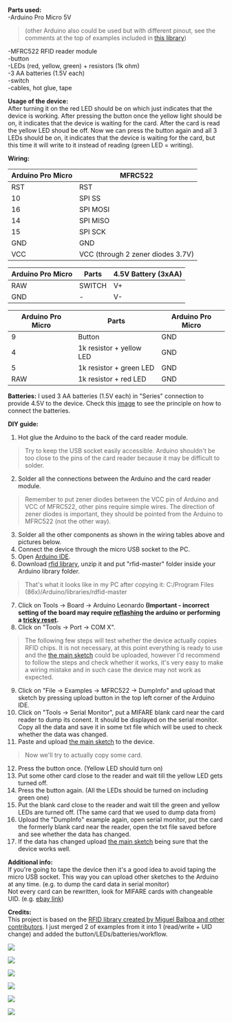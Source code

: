 **Parts used:**  
-Arduino Pro Micro 5V 
> (other Arduino also could be used but with different pinout, see the comments at the top of examples included in [this library](https://github.com/miguelbalboa/rfid/))

-MFRC522 RFID reader module  
-button  
-LEDs (red, yellow, green) + resistors (1k ohm)  
-3 AA batteries (1.5V each)  
-switch  
-cables, hot glue, tape  


**Usage of the device:**  
After turning it on the red LED should be on which just indicates that the device is working. After pressing the button once the yellow light should be on, it indicates that the device is waiting for the card. After the card is read the yellow LED shoud be off. Now we can press the button again and all 3 LEDs should be on, it indicates that the device is waiting for the card, but this time it will write to it instead of reading (green LED = writing).

**Wiring:**  

| Arduino Pro Micro | MFRC522 |
| --- | --- |
| RST | RST |
| 10 | SPI SS |
| 16 | SPI MOSI |
| 14 | SPI MISO |
| 15 | SPI SCK |
| GND | GND |
| VCC | VCC (through 2 zener diodes 3.7V) |

| Arduino Pro Micro | Parts | 4.5V Battery (3xAA) |
| --- | --- | --- |
| RAW | SWITCH | V+ |
| GND | - | V- |

| Arduino Pro Micro | Parts | Arduino Pro Micro |
| --- | --- | --- |
| 9 | Button | GND |
| 4 | 1k resistor + yellow LED | GND |
| 5 | 1k resistor + green LED | GND |
| RAW | 1k resistor + red LED | GND |

**Batteries:**
I used 3 AA batteries (1.5V each) in "Series" connection to provide 4.5V to the device. Check this [image](http://www.12voltbattery.info/images/content/batteryWireDiagram.jpg) to see the principle on how to connect the batteries.

**DIY guide:**  
1. Hot glue the Arduino to the back of the card reader module.   
> Try to keep the USB socket easily accessible. Arduino shouldn't be too close to the pins of the card reader because it may be difficult to solder.   
2. Solder all the connections between the Arduino and the card reader module.  
> Remember to put zener diodes between the VCC pin of Arduino and VCC of MFRC522, other pins require simple wires. The direction of zener diodes is important, they should be pointed from the Arduino to MFRC522 (not the other way).  
3. Solder all the other components as shown in the wiring tables above and pictures below.  
4. Connect the device through the micro USB socket to the PC.  
5. Open [Arduino IDE](https://www.arduino.cc/en/Main/Software). 
6. Download [rfid library](https://github.com/miguelbalboa/rfid/), unzip it and put "rfid-master" folder inside your Arduino library folder.
> That's what it looks like in my PC after copying it: C:/Program Files (86x)/Arduino/libraries/rdfid-master  
7. Click on Tools -> Board -> Arduino Leonardo **(Important - incorrect setting of the board may require [reflashing](http://forum.arduino.cc/index.php?topic=376079.0) the arduino or performing a [tricky reset](https://www.youtube.com/watch?v=dFQHXm1y5Io).** 
8. Click on "Tools -> Port -> COM X".  
> The following few steps will test whether the device actually copies RFID chips. It is not necessary, at this point everything is ready to use and the [the main sketch](https://github.com/michalmonday/RFID-cloner/blob/master/RFID-Cloner_withUID/RFID-Cloner_withUID.ino) could be uploaded, however I'd recommend to follow the steps and check whether it works, it's very easy to make a wiring mistake and in such case the device may not work as expected.
9. Click on "File -> Examples -> MFRC522 -> DumpInfo" and upload that sketch by pressing upload button in the top left corner of the Arduino IDE.
10. Click on "Tools -> Serial Monitor", put a MIFARE blank card near the card reader to dump its conent. It should be displayed on the serial monitor. Copy all the data and save it in some txt file which will be used to check whether the data was changed.
11. Paste and upload [the main sketch](https://github.com/michalmonday/RFID-cloner/blob/master/RFID-Cloner_withUID/RFID-Cloner_withUID.ino) to the device.
> Now we'll try to actually copy some card.
12. Press the button once. (Yellow LED should turn on)
13. Put some other card close to the reader and wait till the yellow LED gets turned off.
14. Press the button again. (All the LEDs should be turned on including green one)
15. Put the blank card close to the reader and wait till the green and yellow LEDs are turned off. (The same card that we used to dump data from)
16. Upload the "DumpInfo" example again, open serial monitor, put the card the formerly blank card near the reader, open the txt file saved before and see whether the data has changed.
17. If the data has changed upload [the main sketch](https://github.com/michalmonday/RFID-cloner/blob/master/RFID-Cloner_withUID/RFID-Cloner_withUID.ino) being sure that the device works well.


**Additional info:**  
If you're going to tape the device then it's a good idea to avoid taping the micro USB socket. This way you can upload other sketches to the Arduino at any time. (e.g. to dump the card data in serial monitor)  
Not every card can be rewritten, look for MIFARE cards with changeable UID. (e.g. [ebay link](https://www.ebay.co.uk/p/X-1-UID-Card-Changeable-With-Phone-0-Sector-0-Block-Rewritable-M1-IC-Card-UK/))

**Credits:**  
This project is based on the [RFID library created by Miguel Balboa and other contributors](https://github.com/miguelbalboa/rfid/). I just merged 2 of examples from it into 1 (read/write + UID change) and added the button/LEDs/batteries/workflow.

![](http://i.imgur.com/2quL1nI.jpg)

![](http://i.imgur.com/0yQ4qv6.jpg)

![](http://i.imgur.com/dUufcMI.jpg)

![](http://i.imgur.com/UOkyO0h.jpg)

![](http://i.imgur.com/Wjc0GS5.jpg)

![](http://i.imgur.com/BFMD5n7.jpg)

